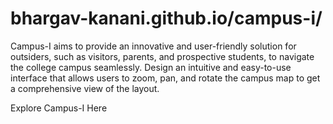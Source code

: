 # bhargav-kanani.github.io/campus-i/
Campus-I aims to provide an innovative and user-friendly solution for outsiders, such as visitors, parents, and prospective students, to navigate the college campus seamlessly. Design an intuitive and easy-to-use interface that allows users to zoom, pan, and rotate the campus map to get a comprehensive view of the layout.

Explore Campus-I Here
